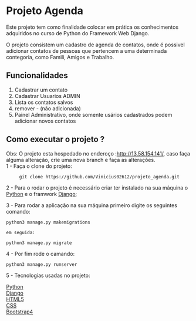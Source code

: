 # Projeto Agenda


Este projeto tem como finalidade colocar em prática os conhecimentos adquiridos no curso de Python do Framework Web Django.

O projeto consistem um cadastro de agenda de contatos, onde é possivel adicionar contatos de pessoas que pertencem a uma determinada contegoria, como Famili, Amigos e Trabalho.

## Funcionalidades

<ol>
    <li>Cadastrar um contato</li>
    <li>Cadastrar Usuarios ADMIN</li>
    <li>Lista os contatos salvos</li>
    <li>remover - (não adicionada)</li>
    <li>Painel Administrativo, onde somente usários cadastrados podem adicionar novos contatos</li>
</ol>

## Como executar o projeto ?

<span>Obs:  O projeto esta hospedado no enderoço :<a>http://13.58.154.141/</a>, caso faça alguma alteração, crie uma nova branch e faça as alterações.</span> <br>
1 -  Faça o clone do projeto:

         git clone https://github.com/Vinicius02612/projeto_agenda.git 

2 - Para o rodar o projeto é necessário criar ter instalado na sua máquina o <a href="https://www.python.org/">Python</a>
e o framwork <a href="https://www.djangoproject.com/">Django</a>;

3 - Para rodar a aplicação na sua máquina primeiro digite os seguintes comando:

    python3 manage.py makemigrations 

    em seguida:

    python3 manage.py migrate

4 - Por fim rode o camando:

    python3 manage.py runserver


5 -  Tecnologias usadas no projeto:

<a href="https://www.python.org/">Python</a><br>
<a href="https://www.djangoproject.com/">Django</a><br>
<a href="https://www.djangoproject.com/">HTML5</a><br>
<a href="https://www.djangoproject.com/">CSS</a><br>
<a href="https://www.djangoproject.com/">Bootstrap4</a><br>